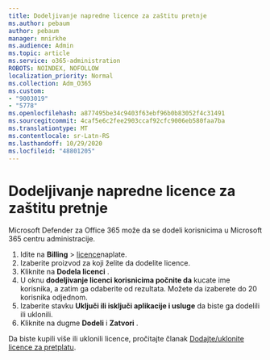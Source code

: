 ```yaml
---
title: Dodeljivanje napredne licence za zaštitu pretnje
ms.author: pebaum
author: pebaum
manager: mnirkhe
ms.audience: Admin
ms.topic: article
ms.service: o365-administration
ROBOTS: NOINDEX, NOFOLLOW
localization_priority: Normal
ms.collection: Adm_O365
ms.custom:
- "9003019"
- "5778"
ms.openlocfilehash: a877495be34c9403f63ebf96b0b83052f4c31491
ms.sourcegitcommit: 4caf5e6c2fee2903ccaf92cfc9006eb580faa7ba
ms.translationtype: MT
ms.contentlocale: sr-Latn-RS
ms.lasthandoff: 10/29/2020
ms.locfileid: "48801205"
---
```

# <a name="assign-advanced-threat-protection-licenses"></a>Dodeljivanje napredne licence za zaštitu pretnje

Microsoft Defender za Office 365 može da se dodeli korisnicima u Microsoft 365 centru administracije.

1. Idite na **Billing**  >  [licence](https://go.microsoft.com/fwlink/p/?linkid=842264)naplate.
2. Izaberite proizvod za koji želite da dodelite licence.
3. Kliknite na **Dodela licenci** .
4. U oknu **dodeljivanje licenci korisnicima počnite da**  kucate ime korisnika, a zatim ga odaberite od rezultata. Možete da izaberete do 20 korisnika odjednom.
5. Izaberite stavku **Uključi ili isključi aplikacije i usluge**  da biste ga dodelili ili uklonili.
6. Kliknite na dugme **Dodeli** i  **Zatvori** .

Da biste kupili više ili uklonili licence, pročitajte članak [Dodajte/uklonite licence za pretplatu](https://docs.microsoft.com/microsoft-365/commerce/licenses/buy-licenses?view=o365-worldwide#add-or-remove-licenses-for-your-business-subscription).
